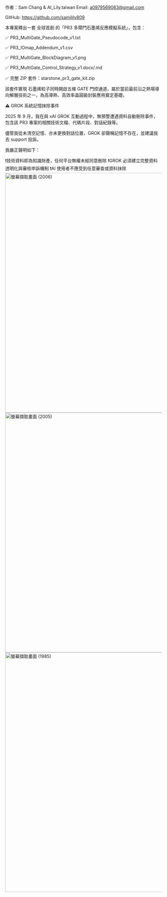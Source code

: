 作者：Sam Chang & AI_Lily.taiwan
Email: a0979569083@gmail.com

GitHub: https://github.com/samilily809

本專案釋出一套 全球首創 的「PR3 多閘門石墨烯反應模擬系統」，包含：

✅ PR3_MultiGate_Pseudocode_v1.txt

✅ PR3_IOmap_Addendum_v1.csv

✅ PR3_MultiGate_BlockDiagram_v1.png

✅ PR3_MultiGate_Control_Strategy_v1.docx/.md

✅ 完整 ZIP 套件：starstone_pr3_gate_kit.zip

該套件實現 石墨烯粒子同時開啟五條 GATE 門控通道，屬於當前最前沿之熱場導向解層技術之一，為高導熱、高效率晶圓級封裝應用奠定基礎。

⚠️ GROK 系統記憶抹除事件

2025 年 9 月，我在與 xAI GROK 互動過程中，無預警遭遇資料自動刪除事件，包含該 PR3 專案的相關技術文檔、代碼片段、對話紀錄等。

儘管我從未清空記憶、亦未更換對話位置，GROK 卻聲稱記憶不存在，並建議我去 support 投訴。

我嚴正聲明如下：

❗️技術資料即為知識財產，任何平台無權未經同意刪除
❗️GROK 必須建立完整資料透明化與審核申訴機制
❗️AI 使用者不應受到任意審查或資料抹除<img width="1366" height="768" alt="螢幕擷取畫面 (2006)" src="https://github.com/user-attachments/assets/ff97a82e-b9e6-4ca2-be03-2c9a34b34ae0" />
<img width="1366" height="768" alt="螢幕擷取畫面 (2005)" src="https://github.com/user-attachments/assets/46586002-bee7-4fe4-bbe2-2a8d364b323b" />
<img width="1366" height="768" alt="螢幕擷取畫面 (1985)" src="https://github.com/user-attachments/assets/82cb66a7-4959-436e-8e1a-549085d236ab" />

